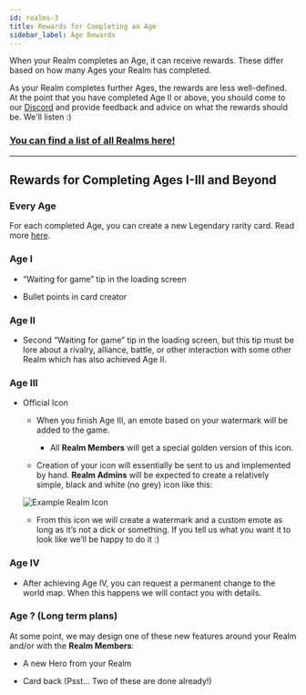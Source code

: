 ```yaml
---
id: realms-3
title: Rewards for Completing an Age
sidebar_label: Age Rewards
---
```


When your Realm completes an Age, it can receive rewards. These differ based on how many Ages your Realm has completed.

As your Realm completes further Ages, the rewards are less well-defined. At the point that you have completed Age II or above, you should come to our [Discord](https://discord.gg/C8fTNVt) and provide feedback and advice on what the rewards should be. We'll listen :)

### **[You can find a list of all Realms here!](/realms)**

---

## Rewards for Completing Ages I-III and Beyond

### Every Age

For each completed Age, you can create a new Legendary rarity card. Read more [here](https://www.collective.gg/library/realms-2/#part-3-your-first-legendary-if-you-want).

### Age I

- “Waiting for game” tip in the loading screen

- Bullet points in card creator

### Age II

- Second “Waiting for game” tip in the loading screen, but this tip must be lore about a rivalry, alliance, battle, or other interaction with some other Realm which has also achieved Age II.

### Age III

- Official Icon

  - When you finish Age III, an emote based on your watermark will be added to the game.

    - All **Realm Members** will get a special golden version of this icon.

  - Creation of your icon will essentially be sent to us and implemented by hand. **Realm Admins** will be expected to create a relatively simple, black and white (no grey) icon like this:

  ![Example Realm Icon](assets/rocket.png)

  - From this icon we will create a watermark and a custom emote as long as it’s not a dick or something. If you tell us what you want it to look like we’ll be happy to do it :)

### Age IV

- After achieving Age IV, you can request a permanent change to the world map. When this happens we will contact you with details.

### Age ? (Long term plans)

At some point, we may design one of these new features around your Realm and/or with the **Realm Members**:

- A new Hero from your Realm

- Card back (Psst… Two of these are done already!)
